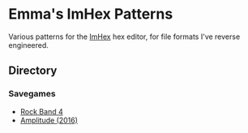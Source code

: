 # Emma's ImHex Patterns

Various patterns for the [ImHex](https://imhex.werwolv.net/) hex editor, for
file formats I've reverse engineered.

## Directory

### Savegames

* [Rock Band 4](savegames/rb4.hexpat)
* [Amplitude (2016)](savegames/rb4.hexpat)
